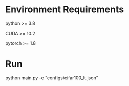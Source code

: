 # Environment Requirements
python >= 3.8

CUDA >= 10.2

pytorch >= 1.8

# Run
python main.py -c "configs/cifar100_lt.json"
